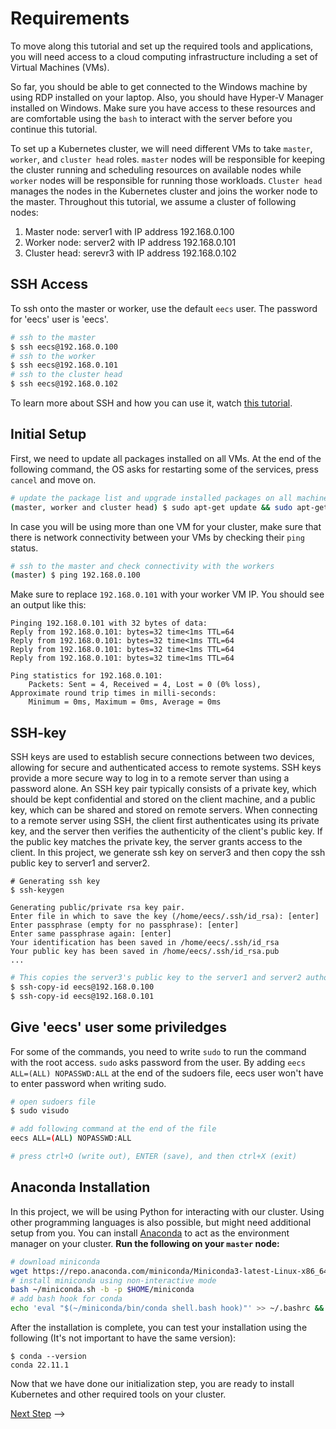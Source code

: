 # Requirements

To move along this tutorial and set up the required tools and applications, you will
need access to a cloud computing infrastructure including a set of Virtual Machines (VMs).


<!-- You should have already received an email containing above information. -->

So far, you should be able to get connected to the Windows machine by using RDP installed on your laptop. Also, you should have Hyper-V Manager installed on Windows. Make sure you have access to these resources and are comfortable using the `bash` to interact with the server before you continue this tutorial.

<!-- For this tutorial,
imagine the provided ssh private and public key is stored in `~/.ssh/id_rsa` and `~/.ssh/id_rsa.pub`
and thus will automatically be used for ssh communications; in case you stored the keys in a
different location, you need to use the `-i` option for all ssh commands, like below:

`# ssh username@ip_address -i private_key` -->

To set up a Kubernetes cluster, we will need different VMs to take `master`, `worker`, and `cluster head` roles.
`master` nodes will be responsible for keeping the cluster running and scheduling resources on available
nodes while `worker` nodes will be responsible for running those workloads. `Cluster head` manages the nodes in the Kubernetes cluster and joins the worker node to the master.
Throughout this tutorial, we assume a cluster of following nodes: </br>
1. Master node: server1 with IP address 192.168.0.100
2. Worker node: server2 with IP address 192.168.0.101
3. Cluster head: serevr3 with IP address 192.168.0.102

<!-- ## OpenVPN Connection

To gain access to your VMs on our cloud, you will need to connect to our internal
network. To do so, you can use OpenVPN Connect to connect using the configuration file provided
to you. To use it, first download `OpenVPN Connect` from [their website](https://openvpn.net/download-open-vpn/). 
After the installation, you will be asked to create or import
a connection configuration. To do so, select the `File` tab and drag the provided connection
configuration onto OpenVPN Connect. Then, you will need to give the connection a name
and will be able to connect to the VPN server.

After connecting to the OpenVPN connection, you can test your connection by pinging the internal IP addresses
of the instances provided to you. -->

## SSH Access

To ssh onto the master or worker, use the default `eecs` user. The password for 'eecs' user is 'eecs'.

```sh
# ssh to the master
$ ssh eecs@192.168.0.100
# ssh to the worker
$ ssh eecs@192.168.0.101
# ssh to the cluster head
$ ssh eecs@192.168.0.102
```

<!-- 
To ssh onto the master or worker, use the default `ubuntu` user:

```sh
# ssh to the master
$ ssh ubuntu@10.1.1.1
# ssh to the worker
$ ssh ubuntu@10.1.1.2
# ssh to master if the private ssh key is not stored in the default place
$ ssh ubuntu@10.1.1.1 -i /PATH/TO/SSHKEY
``` -->

To learn more about SSH and how you can use it, watch [this tutorial](https://youtu.be/YS5Zh7KExvE).

<!-- ## Visual Studio Code

The easiest way to interact with your virtual machine is using Visual Studio Code 
Remote Development via SSH. To use this feature, you need to install the
[Visual Studio Code](https://code.visualstudio.com/) and the [Remote Development using SSH](https://code.visualstudio.com/docs/remote/ssh#_connect-to-a-remote-host)
extension. You can follow the VSCode tutorials to connect to the `master VM` to follow with the
tutorials.<br />
VS code -> View tab -> Command Palette <br />
Option: **Remote SSH: Connect to Host**<br />
Add new SSH Host:<br />
ssh eecs@192.168.0.100 <br/>
select a SSH configuration file to update -> /Users/username/.ssh/config<br />
from the bottom of the window select connect button<br />
(if asked enter the pass phrase for private key and press enter)<br />

We also recommend the installation of the following extensions (From the right panel select Extensions):

- `Python` by `Microsoft`
- `Jupyter` by `Microsoft`
- `Kubernetes` by `Microsoft`
- `Pylance` by `Microsoft` -->

## Initial Setup

First, we need to update all packages installed on all VMs. At the end of the following command, the OS asks for restarting some of the services, press `cancel` and move on.

```sh
# update the package list and upgrade installed packages on all machines
(master, worker and cluster head) $ sudo apt-get update && sudo apt-get upgrade -qy
```

In case you will be using more than one VM for your cluster, make sure that there
is network connectivity between your VMs by checking their `ping` status.

```sh
# ssh to the master and check connectivity with the workers
(master) $ ping 192.168.0.100
```

Make sure to replace `192.168.0.101` with your worker VM IP.
You should see an output like this:

```console
Pinging 192.168.0.101 with 32 bytes of data:
Reply from 192.168.0.101: bytes=32 time<1ms TTL=64
Reply from 192.168.0.101: bytes=32 time<1ms TTL=64
Reply from 192.168.0.101: bytes=32 time<1ms TTL=64
Reply from 192.168.0.101: bytes=32 time<1ms TTL=64

Ping statistics for 192.168.0.101:
    Packets: Sent = 4, Received = 4, Lost = 0 (0% loss),
Approximate round trip times in milli-seconds:
    Minimum = 0ms, Maximum = 0ms, Average = 0ms
```

## SSH-key

SSH keys are used to establish secure connections between two devices, allowing for secure and authenticated access to remote systems. SSH keys provide a more secure way to log in to a remote server than using a password alone. An SSH key pair typically consists of a private key, which should be kept confidential and stored on the client machine, and a public key, which can be shared and stored on remote servers. When connecting to a remote server using SSH, the client first authenticates using its private key, and the server then verifies the authenticity of the client's public key. If the public key matches the private key, the server grants access to the client. 
In this project, we generate ssh key on server3 and then copy the ssh public key to server1 and server2.



```console
# Generating ssh key
$ ssh-keygen

Generating public/private rsa key pair.
Enter file in which to save the key (/home/eecs/.ssh/id_rsa): [enter]
Enter passphrase (empty for no passphrase): [enter]
Enter same passphrase again: [enter]
Your identification has been saved in /home/eecs/.ssh/id_rsa
Your public key has been saved in /home/eecs/.ssh/id_rsa.pub
...
```

```sh
# This copies the server3's public key to the server1 and server2 authorized keys file
$ ssh-copy-id eecs@192.168.0.100
$ ssh-copy-id eecs@192.168.0.101
```

## Give 'eecs' user some priviledges
For some of the commands, you need to write `sudo` to run the command with the root access. `sudo` asks password from the user. By adding `eecs ALL=(ALL) NOPASSWD:ALL` at the end of the sudoers file, eecs user won't have to enter password when writing sudo.

```sh
# open sudoers file
$ sudo visudo

# add following command at the end of the file
eecs ALL=(ALL) NOPASSWD:ALL

# press ctrl+O (write out), ENTER (save), and then ctrl+X (exit)
```



<!-- 
```console
PING 10.1.1.2 (10.1.1.2) 56(84) bytes of data.
64 bytes from 10.1.1.2: icmp_seq=1 ttl=64 time=1.00 ms
64 bytes from 10.1.1.2: icmp_seq=2 ttl=64 time=0.416 ms
64 bytes from 10.1.1.2: icmp_seq=3 ttl=64 time=0.480 ms
64 bytes from 10.1.1.2: icmp_seq=4 ttl=64 time=0.471 ms
64 bytes from 10.1.1.2: icmp_seq=5 ttl=64 time=0.349 ms
64 bytes from 10.1.1.2: icmp_seq=6 ttl=64 time=0.348 ms
64 bytes from 10.1.1.2: icmp_seq=7 ttl=64 time=0.346 ms
64 bytes from 10.1.1.2: icmp_seq=8 ttl=64 time=0.362 ms
```
 -->
 
<!-- ## Firewall Configurations

The firewall configuration has been already done on your VMs, but generally we need the following
ports to be open for this tutorial:

- `TCP` port `6443` for Kubernetes API
- `UDP` port `8472` for Flannel VXLAN (Kubernetes CNI)
- `TCP` port `10250` for kubelet
- `TCP` port `80` for the web application
- `TCP` port `9090` for prometheus
- `TCP` port `8091` for locust
- `TCP` port `3000` for grafana -->

## Anaconda Installation

In this project, we will be using Python for interacting with our cluster. Using other
programming languages is also possible, but might need additional setup from you. You
can install [Anaconda](https://docs.conda.io/en/latest/) to act as the environment manager on your cluster.
**Run the following on your `master` node:**

```sh
# download miniconda
wget https://repo.anaconda.com/miniconda/Miniconda3-latest-Linux-x86_64.sh -O ~/miniconda.sh
# install miniconda using non-interactive mode
bash ~/miniconda.sh -b -p $HOME/miniconda
# add bash hook for conda
echo 'eval "$(~/miniconda/bin/conda shell.bash hook)"' >> ~/.bashrc && source ~/.bashrc
```

After the installation is complete, you can test your installation using the following (It's not important to have the same version):

```console
$ conda --version
conda 22.11.1
```

<!-- Next, connect to the master node using visual studio code.
Then, open an empty file with `.py` extension to activate the python
extension on VS Code and click on the
`Select Python Interpreter` button on the bottom left corner of the window and
select `Python ... ('base': conda)` to use as the default python
environment. -->

Now that we have done our initialization step, you are ready to install
Kubernetes and other required tools on your cluster. 

[Next Step](02-kubernetes.md) -->
